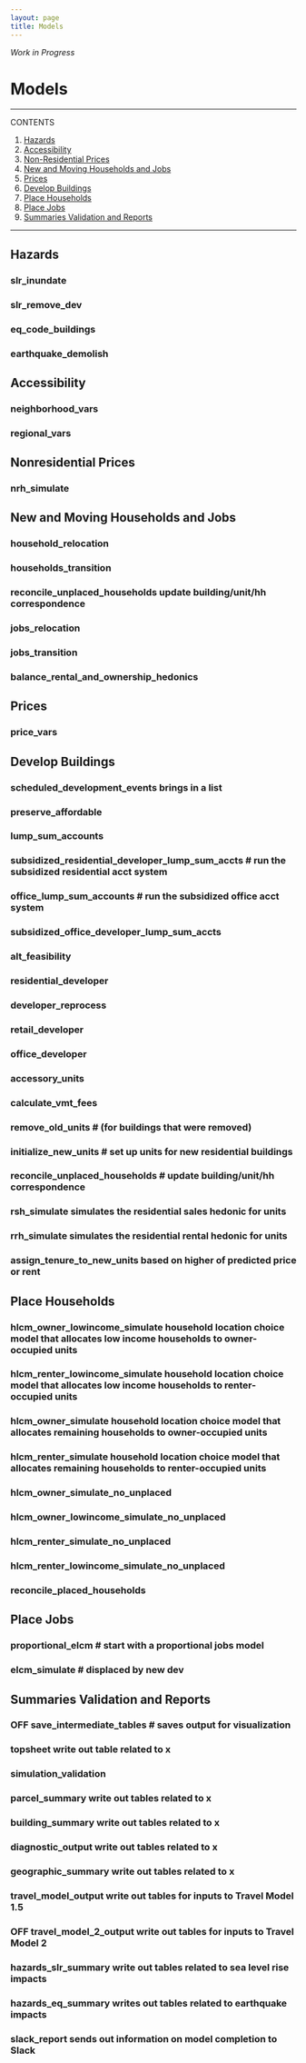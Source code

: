 ```yaml
---
layout: page
title: Models
---
```


*Work in Progress*

# Models

---
CONTENTS
 
1. [Hazards](#hazards)
2. [Accessibility](#accessibility)
3. [Non-Residential Prices](#nonresidential-prices)
4. [New and Moving Households and Jobs](#new-and-moving-households-and-jobs)
5. [Prices](#prices)
6. [Develop Buildings](#develop-buildings)
7. [Place Households](#place-households)
8. [Place Jobs](place-jobs)
9. [Summaries Validation and Reports](#summaries-validation-and-Reports)

---

## Hazards
### slr_inundate
### slr_remove_dev
### eq_code_buildings 
### earthquake_demolish

## Accessibility
### neighborhood_vars
### regional_vars

## Nonresidential Prices
### nrh_simulate

## New and Moving Households and Jobs
### household_relocation
### households_transition
### reconcile_unplaced_households update building/unit/hh correspondence
### jobs_relocation
### jobs_transition
### balance_rental_and_ownership_hedonics

## Prices 
### price_vars

## Develop Buildings
### scheduled_development_events brings in a list
### preserve_affordable
### lump_sum_accounts
### subsidized_residential_developer_lump_sum_accts # run the subsidized residential acct system
### office_lump_sum_accounts # run the subsidized office acct system
### subsidized_office_developer_lump_sum_accts
### alt_feasibility
### residential_developer
### developer_reprocess
### retail_developer
### office_developer
### accessory_units
### calculate_vmt_fees
### remove_old_units # (for buildings that were removed)      
### initialize_new_units # set up units for new residential buildings
### reconcile_unplaced_households # update building/unit/hh correspondence
### rsh_simulate simulates the residential sales hedonic for units
### rrh_simulate simulates the residential rental hedonic for units
### assign_tenure_to_new_units based on higher of predicted price or rent

## Place Households
### hlcm_owner_lowincome_simulate household location choice model that allocates low income households to owner-occupied units
### hlcm_renter_lowincome_simulate household location choice model that allocates low income households to renter-occupied units
### hlcm_owner_simulate household location choice model that allocates remaining households to owner-occupied units
### hlcm_renter_simulate household location choice model that allocates remaining households to renter-occupied units
### hlcm_owner_simulate_no_unplaced
### hlcm_owner_lowincome_simulate_no_unplaced
### hlcm_renter_simulate_no_unplaced
### hlcm_renter_lowincome_simulate_no_unplaced
### reconcile_placed_households

## Place Jobs
### proportional_elcm        # start with a proportional jobs model
### elcm_simulate  # displaced by new dev

## Summaries Validation and Reports
### OFF save_intermediate_tables # saves output for visualization
### topsheet write out table related to x
### simulation_validation
### parcel_summary write out tables related to x
### building_summary write out tables related to x
### diagnostic_output write out tables related to x
### geographic_summary write out tables related to x
### travel_model_output write out tables for inputs to Travel Model 1.5
### OFF travel_model_2_output write out tables for inputs to Travel Model 2
### hazards_slr_summary write out tables related to sea level rise impacts
### hazards_eq_summary writes out tables related to earthquake impacts
### slack_report sends out information on model completion to Slack
